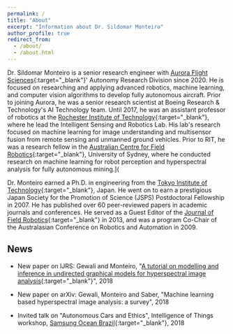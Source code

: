 ```yaml
---
permalink: /
title: "About"
excerpt: "Information about Dr. Sildomar Monteiro"
author_profile: true
redirect_from: 
  - /about/
  - /about.html
---
```


Dr. Sildomar Monteiro is a senior research engineer with [Aurora Flight Sciences](http://www.aurora.aero/){:target="_blank"}' Autonomy Research Division since 2020. He is focused on researching and applying advanced robotics, machine learning, and computer vision algorithms to develop fully autonomous aircraft. Prior to joining Aurora, he was a senior research scientist at Boeing Research & Technology's AI Technology team. Until 2017, he was an assistant professor of robotics at the [Rochester Institute of Technology](https://www.rit.edu/kgcoe/electrical/){:target="_blank"}, where he lead the Intelligent Sensing and Robotics Lab. His lab's research focused on machine learning for image understanding and multisensor fusion from remote sensing and unmanned ground vehicles. Prior to RIT, he was a research fellow in the [Australian Centre for Field Robotics](https://sydney.edu.au/engineering/our-research/robotics-and-intelligent-systems/australian-centre-for-field-robotics.html){:target="_blank"}, University of Sydney, where he conducted research on machine learning for robot perception and hyperspectral analysis for fully autonomous mining.](

Dr. Monteiro earned a Ph.D. in engineering from the [Tokyo Institute of Technology](https://www.titech.ac.jp/english/){:target="_blank"}, Japan. He went on to earn a prestigious Japan Society for the Promotion of Science (JSPS) Postdoctoral Fellowship in 2007. He has published over 60 peer-reviewed papers in academic journals and conferences. He served as a Guest Editor of the [Journal of Field Robotics](https://onlinelibrary.wiley.com/journal/15564967){:target="_blank"} in 2013, and was a program Co-Chair of the Australasian Conference on Robotics and Automation in 2009. 

## News

* New paper on IJRS: Gewali and Monteiro, "[A tutorial on modelling and inference in undirected graphical models for hyperspectral image analysis](https://www.tandfonline.com/doi/abs/10.1080/01431161.2018.1465614){:target="_blank"}", 2018

* New paper on arXiv: Gewali, Monteiro and Saber, "Machine learning based hyperspectral image analysis: a survey", 2018

* Invited talk on "Autonomous Cars and Ethics", Intelligence of Things workshop, [Samsung Ocean Brazil](http://oceanbrasil.com/){:target="_blank"}, 2018
